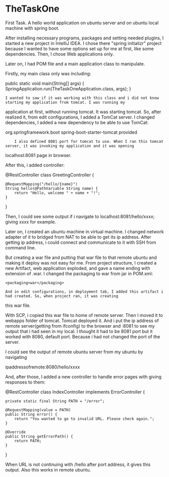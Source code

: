 # TheTaskOne
First Task. A hello world application on ubuntu server and on ubuntu local machine with spring boot.

   After installing necessary programs, packages and setting needed plugins, I started a new project in IntelliJ IDEA. I chose there
"spring initializr" project because I wanted to have some options set up for me at first, like some dependencies. Then, I chose
Web applications only. 

   Later on, I had POM file and a main application class to manipulate.
 
   Firstly, my main class only was including:
 
 public static void main(String[] args) {
		SpringApplication.run(TheTaskOneApplication.class, args);
	}
	
    I wanted to saw if it was working with this class and i did not know starting my application from tomcat. I was running my 
application at first, without running tomcat. It was starting tomcat. So, after realized it, from edit configurations, I added 
a TomCat server. I changed dependencies, I added a new dependency to be able to use TomCat:

<dependency>
			<groupId>org.springframework.boot</groupId>
			<artifactId>spring-boot-starter-tomcat</artifactId>
			<scope>provided</scope>
		</dependency>
		
		I also defined 8081 port for tomcat to use. When I ran this tomcat server, it was invoking my application and it was opening 
localhost:8081 page in browser.

   After this, i added controller:
   
   @RestController
class GreetingController {

	@RequestMapping("/hello/{name}")
	String hello(@PathVariable String name) {
		return "Hello, welcome " + name + "!";
	}
}

  Then, I could see some output if i navigate to localhost:8081/hello/xxxx; giving xxxx for example.
  
  Later on, I created an ubuntu machine in virtual machine. I changed network adapter of it to bridged from NAT to be able to 
get its ip address. After getting ip address, i could connect and communicate to it with SSH from command line.

  But creating a war file and putting that war file to that remote ubuntu and making it deploy was not easy for me. From
project structure, I created a new Artifact, web application exploded, and gave a name ending with extension of .war. I changed 
the packaging to war from jar in POM.xml:

	<packaging>war</packaging>
	
	And in edit configurations, in deployment tab, I added this artifact i had created. So, when project ran, it was creating
this war file.

  With SCP, i copied this war file to home of remote server. Then I moved it to webapps folder of tomcat. Tomcat deployed it.
And i put the ip address of remote server(getting from ifconfig) to the browser and :8081 to see my output that i had seen in my local.
I thought it had to be 8081 port but it worked with 8080, default port. Because i had not changed the port of the server.

  I could see the output of remote ubuntu server from my ubuntu by navigating
  
  ipaddressofremote:8080/hello/xxxx
  
  And, after those, I added a new controller to handle error pages with giving responses to them:
  
@RestController
class IndexController implements ErrorController {

	private static final String PATH = "/error";

	@RequestMapping(value = PATH)
	public String error() {
		return "You wanted to go to invalid URL. Please check again.";
	}

	@Override
	public String getErrorPath() {
		return PATH;
	}
}

When URL is not continuing with /hello after port address, it gives this output. Also this works in remote ubuntu.
  
	
